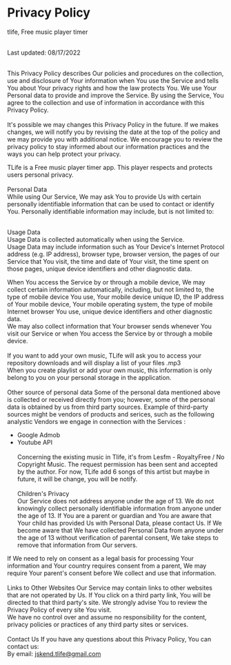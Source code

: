# Privacy Policy
tlife, Free music player timer
 
<br/>
Last updated: 08/17/2022<br/><br/>

This Privacy Policy describes Our policies and procedures on the collection, use and disclosure of Your information when You use the Service and tells You about Your privacy rights and how the law protects You.
We use Your Personal data to provide and improve the Service. By using the Service, You agree to the collection and use of information in accordance with this Privacy Policy.
<br/><br/>
It's possible we may changes this Privacy Policy in the future. If we makes changes, we will notify you by revising the date at the top of the policy and we may provide you with additional notice.
We encourage you to review the privacy policy to stay informed about our information practices and the ways you can help protect your privacy.
<br/>

TLife is a Free music player timer app. This player respects and protects users personal privacy.<br/>
<br/>
Personal Data<br/>
While using Our Service, We may ask You to provide Us with certain personally identifiable information that can be used to contact or identify You. Personally identifiable information may include, but is not limited to:
<br/><br/>
 
Usage Data<br/>
Usage Data is collected automatically when using the Service.
<br/>
Usage Data may include information such as Your Device's Internet Protocol address (e.g. IP address), browser type, browser version, the pages of our Service that You visit, the time and date of Your visit, the time spent on those pages, unique device identifiers and other diagnostic data.

When You access the Service by or through a mobile device, We may collect certain information automatically, including, but not limited to, the type of mobile device You use, Your mobile device unique ID, the IP address of Your mobile device, Your mobile operating system, the type of mobile Internet browser You use, unique device identifiers and other diagnostic data.
<br/>
We may also collect information that Your browser sends whenever You visit our Service or when You access the Service by or through a mobile device.
<br/><br/>
If you want to add your own music, TLife will ask you to access your repository downloads and will display a list of your files .mp3<br/>
When you create playlist or add your own music, this information is only belong to you on your personal storage in the application.
<br/><br/>
Other source of personal data 
Some of the personal data mentioned above is collected or received directly from you; however, some of the personal data is obtained by us from third party sources.
Example of third-party sources might be vendors of products and serices, such as the following analystic Vendors we engage in connection with the Services :
- Google Admob
- Youtube API 
<br/><br/>
Concerning the existing music in Tlife, it's from Lesfm - RoyaltyFree / No Copyright Music. The request permission has been sent and accepted by the author.
For now, TLife add 6 songs of this artist but maybe in future, it will be change, you will be notify.
<br/><br/>
Children's Privacy<br/>
Our Service does not address anyone under the age of 13. We do not knowingly collect personally identifiable information from anyone under the age of 13. If You are a parent or guardian and You are aware that Your child has provided Us with Personal Data, please contact Us. If We become aware that We have collected Personal Data from anyone under the age of 13 without verification of parental consent, We take steps to remove that information from Our servers.

If We need to rely on consent as a legal basis for processing Your information and Your country requires consent from a parent, We may require Your parent's consent before We collect and use that information.
<br/><br/>
Links to Other Websites
Our Service may contain links to other websites that are not operated by Us. If You click on a third party link, You will be directed to that third party's site. We strongly advise You to review the Privacy Policy of every site You visit.
<br/>
We have no control over and assume no responsibility for the content, privacy policies or practices of any third party sites or services.
<br/><br/>
Contact Us
If you have any questions about this Privacy Policy, You can contact us:
<br/>
By email: jskend.tlife@gmail.com
